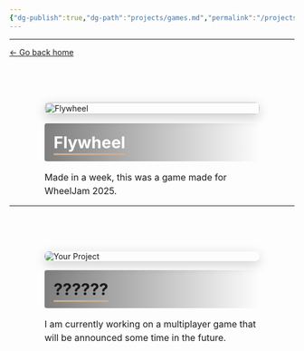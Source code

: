 ```yaml
---
{"dg-publish":true,"dg-path":"projects/games.md","permalink":"/projects/games/","dgHomeLink":true,"dgShowBacklinks":true,"dgShowInlineTitle":true,"dgShowFileTree":true,"dgEnableSearch":true,"dgShowToc":true,"dgLinkPreview":true,"dgShowTags":true,"noteIcon":""}
---
```


---
<a href="/" target="_self">← Go back home</a>



<div style="
  display: flex;
  flex-direction: column;
  align-items: center;
  margin-top: 5rem;
  gap: 1rem;
">

  <!-- Flywheel card -->
  <div style="
    position: relative;
    width: 100%;
    max-width: 380px;
    border-radius: 8px;
    overflow: hidden;
    box-shadow: 0 6px 20px rgba(0,0,0,0.2);
    transition: transform 0.3s ease;
  " onmouseover="this.style.transform='scale(1.03)'" onmouseout="this.style.transform='scale(1)'">
    <a href="https://codesheep.itch.io/flywheel">
      <img 
        src="https://img.itch.zone/aW1hZ2UvMzQwOTM2MS8yMDM0ODYxOC5wbmc=/347x500/RKkta6.png" 
        alt="Flywheel" 
        style="width: 100%; display: block;"
      />
    </a>
  </div>

  <!-- Overlay title above description -->
  <div style="
    width: 100%;
    max-width: 380px;
    padding: 1rem;
    background: linear-gradient(to right, rgba(0,0,0,0.5), rgba(0,0,0,0));
    border-radius: 4px 0 0 4px;
    box-sizing: border-box;
  ">
    <a href="https://codesheep.itch.io/flywheel" style="text-decoration: none; color: #fff;">
      <h2 style="margin:0; font-size:1.8rem; position: relative; display: inline-block;">
        Flywheel
        <span style="position:absolute; left:0; bottom:-5px; height:3px; width:100%; background:#cfaf90; border-radius:2px;"></span>
      </h2>
    </a>
  </div>

  <!-- Description text -->
  <p style="
    width: 100%;
    max-width: 380px;
    margin:0;
    font-size:1rem;
    line-height:1.5;
    text-align: left;
  ">
    Made in a week, this was a game made for WheelJam 2025.
  </p>

</div>


---

<div style="
  display: flex;
  flex-direction: column;
  align-items: center;
  margin-top: 5rem;
  gap: 1rem;
">

  <!-- New Card -->
  <div style="
    position: relative;
    width: 100%;
    max-width: 380px;
    border-radius: 8px;
    overflow: hidden;
    box-shadow: 0 6px 20px rgba(0,0,0,0.2);
    transition: transform 0.3s ease;
  " onmouseover="this.style.transform='scale(1.03)'" onmouseout="this.style.transform='scale(1)'">
      <img src="/images/image_card.png" alt="Your Project" />
  </div>

  <!-- Overlay title above description -->
  <div style="
    width: 100%;
    max-width: 380px;
    padding: 1rem;
    background: linear-gradient(to right, rgba(0,0,0,0.5), rgba(0,0,0,0));
    border-radius: 4px 0 0 4px;
    box-sizing: border-box;
  ">
      <h2 style="margin:0; font-size:1.8rem; position: relative; display: inline-block;">
        ??????
        <span style="position:absolute; left:0; bottom:-5px; height:3px; width:100%; background:#cfaf90; border-radius:2px;"></span>
      </h2>
  </div>

  <!-- Description text -->
  <p style="
    width: 100%;
    max-width: 380px;
    margin:0;
    font-size:1rem;
    line-height:1.5;
    text-align: left;
  ">
    I am currently working on a multiplayer game that will be announced some time in the future.
  </p>

</div>








